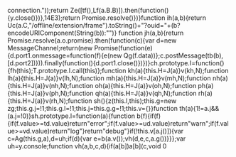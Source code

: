  connection."));return Ze([tf(),Lf(a.B.B)]).then(function(){y.close()})},14E3);return Promise.resolve()})}function ih(a,b){return Uc(a.C,"/offline/extension/frame").toString()+"?ouid="+(b?encodeURIComponent(String(b)):"")}
function jh(a,b){return Promise.resolve(a.o.promise).then(function(c){var d=new MessageChannel;return(new Promise(function(e){d.port1.onmessage=function(f){e(new Qg(f.data))};c.postMessage(tb(b),[d.port2])})).finally(function(){d.port1.close()})})}ch.prototype.I=function(){fh(this);T.prototype.I.call(this)};function kh(a){this.H=J(a)}v(kh,N);function lh(a){this.H=J(a)}v(lh,N);function mh(a){this.H=J(a)}v(mh,N);function nh(a){this.H=J(a)}v(nh,N);function oh(a){this.H=J(a)}v(oh,N);function ph(a){this.H=J(a)}v(ph,N);function qh(a){this.H=J(a)}v(qh,N);function rh(a){this.H=J(a)}v(rh,N);function sh(){z(this.l,this);this.g=new zg;this.g.j=!1;this.g.l=!1;this.j=this.g.g=!1;this.v={}}function th(a){1!=a.j&&(a.j=!0)}sh.prototype.l=function(a){function b(f){if(f){if(f.value>=td.value)return"error";if(f.value>=ud.value)return"warn";if(f.value>=vd.value)return"log"}return"debug"}if(!this.v[a.j()]){var c=Ag(this.g,a),d=uh;if(d){var e=b(a.v());vh(d,e,c,a.g())}}};var uh=y.console;function vh(a,b,c,d){if(a[b])a[b](c,void 0